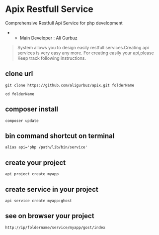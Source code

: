 # Apix Restfull Service
Comprehensive Restfull Api Service for php development
* - Main Developer : Ali Gurbuz

> System allows you to design easily restfull services.Creating api services is very easy any more.
> For creating easily your api,please Keep track following instructions.



## clone url

```
git clone https://github.com/aligurbuz/apix.git folderName

cd folderName

```

## composer install

```
composer update

```


## bin command shortcut on terminal

```
alias api='php /path/lib/bin/service'

```

## create your project

```
api project create myapp

```

## create service in your project

```
api service create myapp:ghost

```

## see on browser your project

```
http://ip/foldername/service/myapp/gost/index

```
